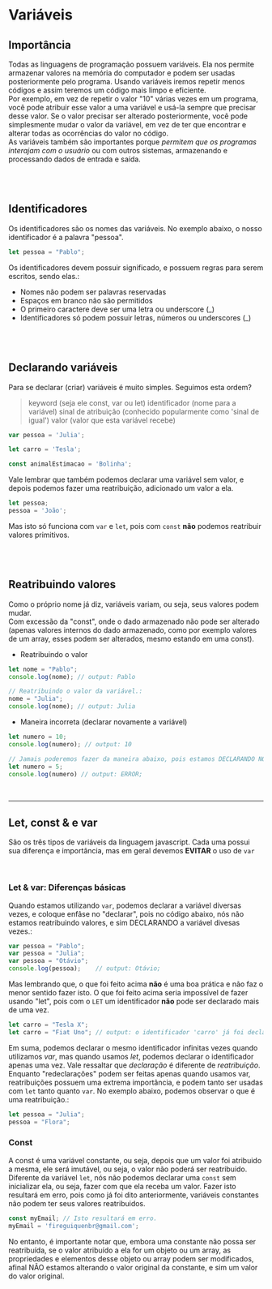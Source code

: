 # Variáveis

## Importância
Todas as linguagens de programação possuem variáveis. Ela nos permite armazenar valores na memória do computador e podem ser usadas posteriormente pelo programa. Usando variáveis iremos repetir menos códigos e assim teremos um código mais limpo e eficiente. </br>
Por exemplo, em vez de repetir o valor "10" várias vezes em um programa, você pode atribuir esse valor a uma variável e usá-la sempre que precisar desse valor. Se o valor precisar ser alterado posteriormente, você pode simplesmente mudar o valor da variável, em vez de ter que encontrar e alterar todas as ocorrências do valor no código. </br>
As variáveis também são importantes porque _permitem que os programas interajam com o usuário_ ou com outros sistemas, armazenando e processando dados de entrada e saída.

</br>
</br>

## Identificadores
Os identificadores são os nomes das variáveis. No exemplo abaixo, o nosso identificador é a palavra "pessoa".  
```js
let pessoa = "Pablo";
```
Os identificadores devem possuir significado, e possuem regras para serem escritos, sendo elas.: 
* Nomes não podem ser palavras reservadas
* Espaços em branco não são permitidos
* O primeiro caractere deve ser uma letra ou underscore (_)
* Identificadores só podem possuir letras, números ou underscores (_)

</br>
</br>

## Declarando variáveis
Para se declarar (criar) variáveis é muito simples. Seguimos esta ordem?
> keyword (seja ele const, var ou let) identificador (nome para a variável) sinal de atribuição (conhecido popularmente como 'sinal de igual') valor (valor que esta variável recebe)
```js
var pessoa = 'Julia';

let carro = 'Tesla';

const animalEstimacao = 'Bolinha';
```
Vale lembrar que também podemos declarar uma variável sem valor, e depois podemos fazer uma reatribuição, adicionado um valor a ela.
```js
let pessoa;
pessoa = 'João';
```
Mas isto só funciona com `var` e `let`, pois com `const` __não__ podemos reatribuir valores primitivos.

</br>
</br>

## Reatribuindo valores
Como o próprio nome já diz, variáveis variam, ou seja, seus valores podem mudar. </br>
Com excessão da "const", onde o dado armazenado não pode ser alterado (apenas valores internos do dado armazenado, como por exemplo valores de um array, esses podem ser alterados, mesmo estando em uma const). </br>

* Reatribuindo o valor
```js
let nome = "Pablo";
console.log(nome); // output: Pablo

// Reatribuindo o valor da variável.: 
nome = "Julia";
console.log(nome); // output: Julia
```

* Maneira incorreta (declarar novamente a variável)
```js
let numero = 10;
console.log(numero); // output: 10

// Jamais poderemos fazer da maneira abaixo, pois estamos DECLARANDO NOVAMENTE a variável, e não reatribuindo o valor.
let numero = 5;
console.log(numero) // output: ERROR;
```
</br>

________________________________________________________

## Let, const & e var
São os três tipos de variáveis da linguagem javascript. 
Cada uma possui sua diferença e importância, mas em geral devemos __EVITAR__ o uso de `var`

</br>

### Let & var: Diferenças básicas
Quando estamos utilizando `var`, podemos declarar a variável diversas vezes, e coloque enfâse no "declarar", pois no código abaixo, nós não estamos reatribuindo valores, e sim DECLARANDO a variável divesas vezes.:
```js
var pessoa = "Pablo";
var pessoa = "Julia"; 
var pessoa = "Otávio";
console.log(pessoa);    // output: Otávio;
```
Mas lembrando que, o que foi feito acima __não__ é uma boa prática e não faz o menor sentido fazer isto. O que foi feito acima seria impossível de fazer usando "let", pois com o `LET` um identificador __não__ pode ser declarado mais de uma vez.
```js
let carro = "Tesla X";
let carro = "Fiat Uno"; // output: o identificador 'carro' já foi declarado.  
```
Em suma, podemos declarar o mesmo identificador infinitas vezes quando utilizamos _var_, mas quando usamos _let_, podemos declarar o identificador apenas uma vez. 
Vale ressaltar que _declaração_ é diferente de _reatribuição_. Enquanto "redeclarações" podem ser feitas apenas quando usamos var, reatribuições possuem uma extrema importância, e podem tanto ser usadas com `let` tanto quanto `var`. No exemplo abaixo, podemos observar o que é uma reatribuição.:
```js
let pessoa = "Julia";
pessoa = "Flora";
```

### Const
A const é uma variável constante, ou seja, depois que um valor foi atribuido a mesma, ele será imutável, ou seja, o valor não poderá ser reatribuido.
Diferente da variável `let`, nós não podemos declarar uma `const` sem inicializar ela, ou seja, fazer com que ela receba um valor. Fazer isto resultará em erro, pois como já foi dito anteriormente, variáveis constantes não podem ter seus valores reatribuidos. 
```js
const myEmail; // Isto resultará em erro.
myEmail = 'fireguiquenbr@gmail.com';
```
No entanto, é importante notar que, embora uma constante não possa ser reatribuída, se o valor atribuído a ela for um objeto ou um array, as propriedades e elementos desse objeto ou array podem ser modificados, afinal NÃO estamos alterando o valor original da constante, e sim um valor do valor original.


